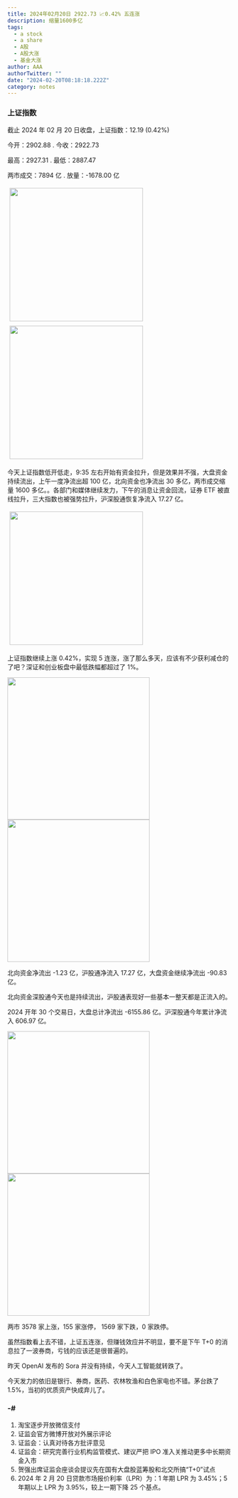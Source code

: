 ```yaml
---
title: 2024年02月20日 2922.73 📈0.42% 五连涨
description: 缩量1600多亿
tags:
  - a stock
  - a share
  - A股
  - A股大涨
  - 基金大涨
author: AAA
authorTwitter: ""
date: "2024-02-20T08:18:18.222Z"
category: notes
---
```


### 上证指数

截止 2024 年 02 月 20 日收盘，上证指数：<span class="font-semibold text-r-5">12.19 (0.42%)</span>

今开：<span class="font-semibold text-g-5">2902.88 </span> . 今收：<span class="font-semibold text-r-5">2922.73 </span>

最高：<span class="font-semibold text-r-5">2927.31 </span> . 最低：<span class="font-semibold text-g-5">2887.47 </span>

两市成交：<span class="font-semibold">7894 亿</span> . 放量：<span class="font-semibold text-g-7">-1678.00 亿</span>

<img src="/images/uploads/2024-02/20240220-zs-sh.png" style="width: 300px;display:inline-block;margin: 5px">
<img src="/images/uploads/2024-02/20240220-zs-sh-rk.png" style="width: 300px;display:inline-block;margin: 5px">

今天上证指数低开低走，9:35 左右开始有资金拉升，但是效果并不强，大盘资金持续流出，上午一度净流出超 100 亿，北向资金也净流出 30 多亿，两市成交缩量 1600 多亿。。各部门和媒体继续发力，下午的消息让资金回流，证券 ETF 被直线拉升，三大指数也被强势拉升，沪深股通恢复净流入 17.27 亿。

<img src="/images/uploads/2024-02/20240220-zs-512880.png" style="width: 300px;display:inline-block;margin: 5px">

上证指数继续上涨 0.42%，实现 5 连涨，涨了那么多天，应该有不少获利减仓的了吧？深证和创业板盘中最低跌幅都超过了 1%。

<img src="/images/uploads/2024-02/20240220-zs-global.png" width="320">

<img src="/images/uploads/2024-02/20240220-zs-bs.png" width="320">

北向资金净流出 <span class="font-semibold text-g-5">-1.23 亿</span>，沪股通净流入 <span class="font-semibold text-r-5">17.27 亿</span>，大盘资金继续净流出 <span class="font-semibold text-g-5">-90.83 亿</span>。

北向资金深股通今天也是持续流出，沪股通表现好一些基本一整天都是正流入的。

2024 开年 30 个交易日，大盘总计净流出 <span class="font-semibold text-g-8">-6155.86 亿</span>。沪深股通今年累计净流入 <span class="font-semibold text-r-6">606.97 </span> 亿。

<img src="/images/uploads/2024-02/20240220-zs-as.png" width="320">
<img src="/images/uploads/2024-02/20240220-zs-zdtj.png" width="320">

两市 <span class="font-semibold text-r-6">3578</span> 家上涨，155 家涨停， <span class="text-g-7">1569</span> 家下跌，0 家跌停。

虽然指数看上去不错，上证五连涨，但赚钱效应并不明显，要不是下午 T+0 的消息拉了一波券商，亏钱的应该还是很普遍的。

昨天 OpenAI 发布的 Sora 并没有持续，今天人工智能就转跌了。

今天发力的依旧是银行、券商，医药、农林牧渔和白色家电也不错。茅台跌了 1.5%，当初的优质资产快成弃儿了。

### -#

1. 淘宝逐步开放微信支付
2. 证监会官方微博开放对外展示评论
3. 证监会：认真对待各方批评意见
4. 证监会：研究完善行业机构监管模式、建议严把 IPO 准入关推动更多中长期资金入市
5. 贺强出席证监会座谈会提议先在国有大盘股蓝筹股和北交所搞“T+0”试点
6. 2024 年 2 月 20 日贷款市场报价利率（LPR）为：1 年期 LPR 为 3.45%；5 年期以上 LPR 为 3.95%，较上一期下降 25 个基点。
